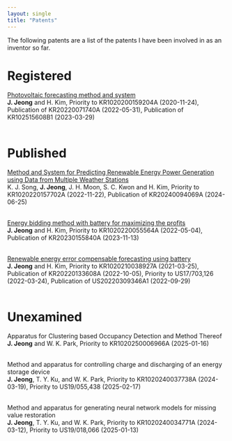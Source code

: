 ```yaml
---
layout: single
title: "Patents"
---
```


The following patents are a list of the patents I have been involved in as an inventor so far.

# __Registered__<br/>

[Photovoltaic forecasting method and system](https://patents.google.com/patent/KR102515608B1/en)<br/>
__J. Jeong__ and H. Kim, Priority to KR1020200159204A (2020-11-24), Publication of KR20220071740A (2022-05-31), Publication of KR102515608B1 (2023-03-29)<br/><br/>

# __Published__<br/>

[Method and System for Predicting Renewable Energy Power Generation using Data from Multiple Weather Stations](https://patents.google.com/patent/KR20240094069A/en)<br/>
K. J. Song, __J. Jeong__, J. H. Moon, S. C. Kwon and H. Kim, Priority to KR1020220157702A (2022-11-22), Publication of KR20240094069A (2024-06-25)<br/><br/>

[Energy bidding method with battery for maximizing the profits](https://patents.google.com/patent/KR20230155840A/en)<br/>
__J. Jeong__ and H. Kim, Priority to KR1020220055564A (2022-05-04), Publication of KR20230155840A (2023-11-13)<br/><br/>

[Renewable energy error compensable forecasting using battery](https://patents.google.com/patent/KR20220133608A/en)<br/>
__J. Jeong__ and H. Kim, Priority to KR1020210038927A (2021-03-25), Publication of KR20220133608A (2022-10-05), Priority to US17/703,126 (2022-03-24), Publication of US20220309346A1 (2022-09-29)<br/><br/>

# __Unexamined__<br/>

Apparatus for Clustering based Occupancy Detection and Method Thereof<br/>
__J. Jeong__ and W. K. Park, Priority to KR1020250006966A (2025-01-16)<br/><br/>

Method and apparatus for controlling charge and discharging of an energy storage device<br/>
__J. Jeong__, T. Y. Ku, and W. K. Park, Priority to KR1020240037738A (2024-03-19), Priority to US19/055,438 (2025-02-17)<br/><br/>

Method and apparatus for generating neural network models for missing value restoration<br/>
__J. Jeong__, T. Y. Ku, and W. K. Park, Priority to KR1020240034771A (2024-03-12), Priority to US19/018,066 (2025-01-13)<br/><br/>
